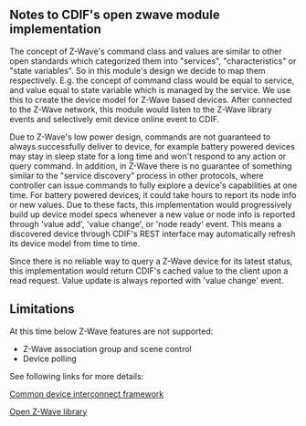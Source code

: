 Notes to CDIF's open zwave module implementation
---------------------------------------
The concept of Z-Wave's command class and values are similar to other open standards which categorized them into "services", "characteristics" or "state variables". So in this module's design we decide to map them respectively. E.g. the concept of command class would be equal to service, and value equal to state variable which is managed by the service. We use this to create the device model for Z-Wave based devices. After connected to the Z-Wave network, this module would listen to the Z-Wave library events and selectively emit device online event to CDIF.

Due to Z-Wave's low power design, commands are not guaranteed to always successfully deliver to device, for example battery powered devices may stay in sleep state for a long time and won't respond to any action or query command. In addition, in Z-Wave there is no guarantee of something similar to the "service discovery" process in other protocols, where controller can issue commands to fully explore a device's capabilities at one time. For battery powered devices, it could take hours to report its node info or new values. Due to these facts, this implementation would progressively build up device model specs whenever a new value or node info is reported through 'value add', 'value change', or 'node ready' event. This means a discovered device through CDIF's REST interface may automatically refresh its device model from time to time.

Since there is no reliable way to query a Z-Wave device for its latest status, this implementation would return CDIF's cached value to the client upon a read request. Value update is always reported with 'value change' event.

Limitations
-----------
At this time below Z-Wave features are not supported:
* Z-Wave association group and scene control
* Device polling



See following links for more details: <br/>

[Common device interconnect framework](https://github.com/out4b/cdif)

[Open Z-Wave library](https://github.com/jperkin/node-openzwave)
